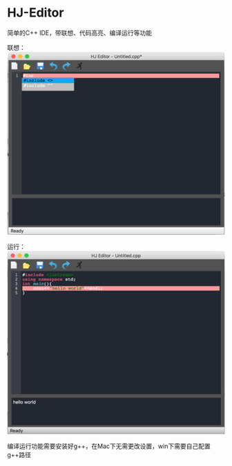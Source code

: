 # HJ-Editor

简单的C++ IDE，带联想、代码高亮、编译运行等功能

联想：
![](src/main/resources/image/HJ-Editor-Code.PNG)

运行：
![](src/main/resources/image/HJ-Editor-Run.PNG)

编译运行功能需要安装好g++，在Mac下无需更改设置，win下需要自己配置g++路径


